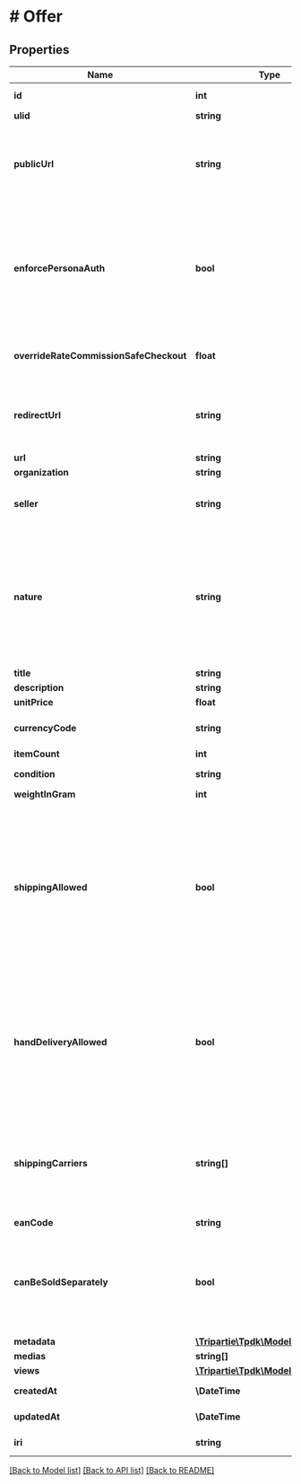 # # Offer

## Properties

Name | Type | Description | Notes
------------ | ------------- | ------------- | -------------
**id** | **int** |  | [optional] [readonly]
**ulid** | **string** |  |
**publicUrl** | **string** | If specified, there would be not need for you to fill-in details. Must be accessible over WAN. | [optional]
**enforcePersonaAuth** | **bool** | Mean that the generated url cannot be accessed without a generated token for a Persona. Disallow external registration. | [default to true]
**overrideRateCommissionSafeCheckout** | **float** | Override YOUR platform fees for that particular Offer. |
**redirectUrl** | **string** | Fill-in that field IF you intend to redirect your customer instead of using a WebView. | [optional]
**url** | **string** |  | [readonly]
**organization** | **string** |  | [optional]
**seller** | **string** | If the seller is actually YOUR organization, set it to NULL. | [optional]
**nature** | **string** | This WILL affect the assigned workflow. Choosing service will disable delivery for example. Refer to our technical hub for more information. | [default to 'physical_item']
**title** | **string** |  | [optional]
**description** | **string** |  | [optional]
**unitPrice** | **float** |  | [optional]
**currencyCode** | **string** |  | [optional] [default to 'EUR']
**itemCount** | **int** |  | [default to 1]
**condition** | **string** |  | [default to 'USED']
**weightInGram** | **int** |  | [optional]
**shippingAllowed** | **bool** | That toggle allows the seller to propose shipping for its item. If set in conjunction of shippingCarrier, the label will be automatically generated. Also, it will restrict the carrier to the limited subset defined. |
**handDeliveryAllowed** | **bool** | Enable both parties to finalize the transaction in person rather than using delivery. A QR Code must be scanned by the seller once the buyer claims the product. | [default to true]
**shippingCarriers** | **string[]** | If you wish to enable automated shipping label generation through a specific provider, specify it there. |
**eanCode** | **string** |  | [optional]
**canBeSoldSeparately** | **bool** | Set this flag to false to forbid a potential buyer to acquire this item separately.          This is only useful in a BulkOffer context. | [default to true]
**metadata** | [**\Tripartie\Tpdk\Model\Metadata[]**](Metadata.md) |  |
**medias** | **string[]** |  |
**views** | [**\Tripartie\Tpdk\Model\View[]**](View.md) |  |
**createdAt** | **\DateTime** |  | [optional] [readonly]
**updatedAt** | **\DateTime** |  | [optional] [readonly]
**iri** | **string** |  | [optional] [readonly]

[[Back to Model list]](../../README.md#models) [[Back to API list]](../../README.md#endpoints) [[Back to README]](../../README.md)
